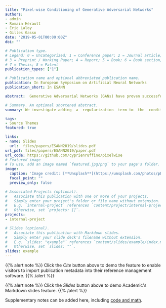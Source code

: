 ```yaml
---
title: "Pixel-wise Conditioning of Generative Adversarial Networks"
authors:
- admin
- Romain Hérault
- Eric Laloy
- Gilles Gasso
date: "2019-05-01T00:00:00Z"
doi: ""

# Publication type.
# Legend: 0 = Uncategorized; 1 = Conference paper; 2 = Journal article;
# 3 = Preprint / Working Paper; 4 = Report; 5 = Book; 6 = Book section;
# 7 = Thesis; 8 = Patent
publication_types: ["1"]

# Publication name and optional abbreviated publication name.
publication: In European Symposium on Artificial Neural Networks
publication_short: In ESANN

abstract:  Generative Adversarial Networks (GANs) have proven successful for unsupervised image generation. Several works extended GANs to image inpainting by conditioning the generation with parts of the image one wants to reconstruct. However, these methods have limitations in settings where only a small subset of the image pixels is known beforehand. In this paper, we study the effectiveness of conditioning GANs by adding an explicit regularization term to enforce pixel-wise conditions when very few pixel values are provided. In addition, we also investigate the influence of this regularization term on the quality of the generated images and the satisfaction of the conditions. Conducted experiments on MNIST and FashionMNIST show evidence that this regularization term allows for controlling the trade-off between quality of the generated images and constraint satisfaction.

# Summary. An optional shortened abstract.
summary: We investigate adding  a  regularization  term to  the  conditioning  of  GANs  to  deal  with  cases  where  a  small  subset  of the  image  is  known  beforehand.

tags:
- Source Themes
featured: true

links:
- name: Slides
  url:  files/papers/ESANN2019/slides.pdf
url_pdf: files/papers/ESANN2019/paper.pdf
url_code: https://github.com/cyprienruffino/pixelwise
# Featured image
# To use, add an image named `featured.jpg/png` to your page's folder. 
image:
  caption: 'Image credit: [**Unsplash**](https://unsplash.com/photos/pLCdAaMFLTE)'
  focal_point: ""
  preview_only: false

# Associated Projects (optional).
#   Associate this publication with one or more of your projects.
#   Simply enter your project's folder or file name without extension.
#   E.g. `internal-project` references `content/project/internal-project/index.md`.
#   Otherwise, set `projects: []`.
projects:
- internal-project

# Slides (optional).
#   Associate this publication with Markdown slides.
#   Simply enter your slide deck's filename without extension.
#   E.g. `slides: "example"` references `content/slides/example/index.md`.
#   Otherwise, set `slides: ""`.
slides: example
---
```


{{% alert note %}}
Click the *Cite* button above to demo the feature to enable visitors to import publication metadata into their reference management software.
{{% /alert %}}

{{% alert note %}}
Click the *Slides* button above to demo Academic's Markdown slides feature.
{{% /alert %}}

Supplementary notes can be added here, including [code and math](https://sourcethemes.com/academic/docs/writing-markdown-latex/).

